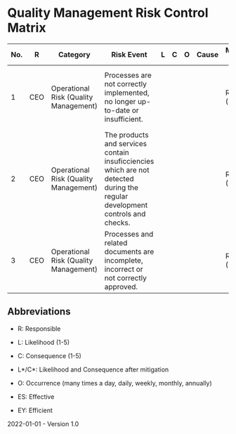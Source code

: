 # Quality Management Risk Control Matrix

| No.  | R    | Category                              | Risk Event                                                   | L    | C    | O    | Cause | Mitigation Type    | Mitigation Strategy                                          | L*   | C*   | Changes | Comments | ES   | EY   | Evidences |
| ---- | ---- | ------------------------------------- | ------------------------------------------------------------ | ---- | ---- | ---- | ----- | ------------------ | ------------------------------------------------------------ | ---- | ---- | ------- | -------- | ---- | ---- | --------- |
| 1    | CEO  | Operational Risk (Quality Management) | Processes are not correctly implemented, no longer up-to-date or insufficient. |      |      |      |       | Revealing (Manual) | Every department is audited at least once a quarter by internal auditors. |      |      |         |          |      |      |           |
| 2    | CEO  | Operational Risk (Quality Management) | The products and services contain insuficciencies which are not detected during the regular development controls and checks. |      |      |      |       | Revealing (Manual) | The software, documentation and services are manually tested like a normal customer/user would use them. |      |      |         |          |      |      |           |
| 3    | CEO  | Operational Risk (Quality Management) | Processes and related documents are incomplete, incorrect or not correctly approved. |      |      |      |       | Revealing (Manual) | Internal audits and annual checks by the quality management department. |      |      |         |          |      |      |           |

## Abbreviations

* R: Responsible

* L: Likelihood (1-5)

* C: Consequence (1-5)

* L\*/C\*: Likelihood and Consequence after mitigation

* O: Occurrence (many times a day, daily, weekly, monthly, annually)

* ES: Effective

* EY: Efficient

  

2022-01-01 - Version 1.0

